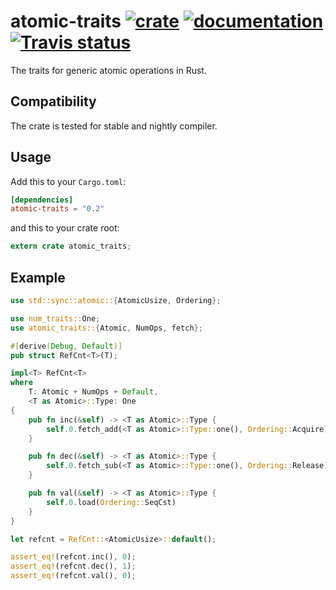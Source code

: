 # atomic-traits [![crate](https://img.shields.io/crates/v/atomic-traits.svg)](https://crates.io/crates/atomic-traits) [![documentation](https://docs.rs/atomic-traits/badge.svg)](https://docs.rs/atomic-traits/) [![Travis status](https://travis-ci.org/flier/rust-atomic-traits.svg?branch=master)](https://travis-ci.org/flier/rust-atomic-traits)

The traits for generic atomic operations in Rust.

## Compatibility

The crate is tested for stable and nightly compiler.

## Usage

Add this to your `Cargo.toml`:

```toml
[dependencies]
atomic-traits = "0.2"
```

and this to your crate root:

```rust
extern crate atomic_traits;
```

## Example

```rust
use std::sync::atomic::{AtomicUsize, Ordering};

use num_traits::One;
use atomic_traits::{Atomic, NumOps, fetch};

#[derive(Debug, Default)]
pub struct RefCnt<T>(T);

impl<T> RefCnt<T>
where
    T: Atomic + NumOps + Default,
    <T as Atomic>::Type: One
{
    pub fn inc(&self) -> <T as Atomic>::Type {
        self.0.fetch_add(<T as Atomic>::Type::one(), Ordering::Acquire)
    }

    pub fn dec(&self) -> <T as Atomic>::Type {
        self.0.fetch_sub(<T as Atomic>::Type::one(), Ordering::Release)
    }

    pub fn val(&self) -> <T as Atomic>::Type {
        self.0.load(Ordering::SeqCst)
    }
}

let refcnt = RefCnt::<AtomicUsize>::default();

assert_eq!(refcnt.inc(), 0);
assert_eq!(refcnt.dec(), 1);
assert_eq!(refcnt.val(), 0);
```
